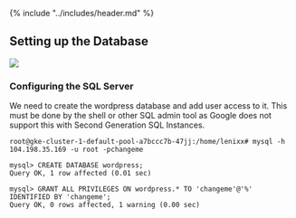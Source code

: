 {% include "../includes/header.md" %}

## Setting up the Database

![](https://goo.gl/fYGZF7)

### Configuring the SQL Server
We need to create the wordpress database and add user access to it. This must be done by the shell or other SQL admin tool as Google does not support this with Second Generation SQL Instances.

```
root@gke-cluster-1-default-pool-a7bccc7b-47jj:/home/lenixx# mysql -h 104.198.35.169 -u root -pchangeme

mysql> CREATE DATABASE wordpress;
Query OK, 1 row affected (0.01 sec)

mysql> GRANT ALL PRIVILEGES ON wordpress.* TO 'changeme'@'%' IDENTIFIED BY 'changeme';
Query OK, 0 rows affected, 1 warning (0.00 sec)
```